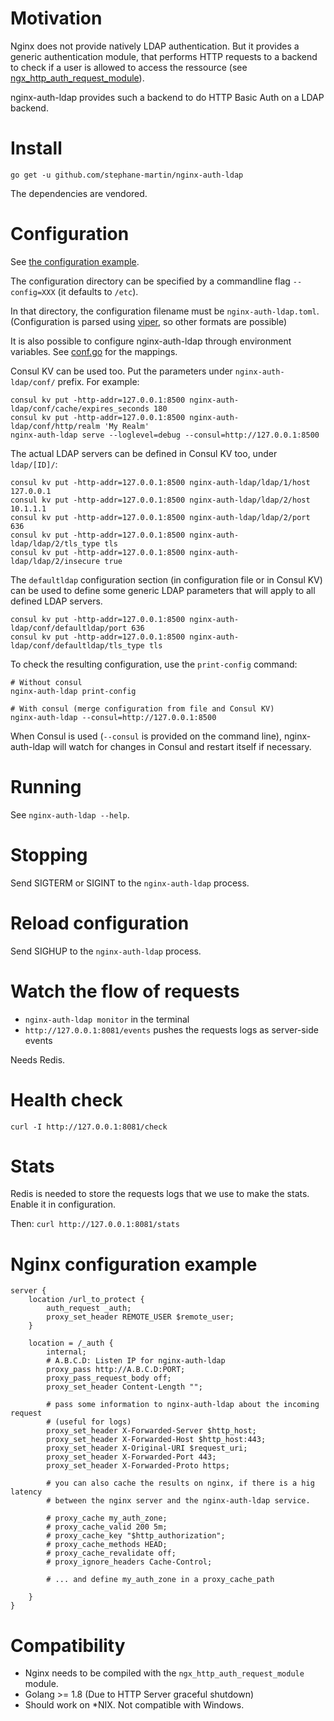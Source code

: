 # Motivation

Nginx does not provide natively LDAP authentication. But it provides a generic
authentication module, that performs HTTP requests to a backend to check if 
a user is allowed to access the ressource
(see [ngx_http_auth_request_module](http://nginx.org/en/docs/http/ngx_http_auth_request_module.html)).

nginx-auth-ldap provides such a backend to do HTTP Basic Auth on a LDAP backend.

# Install

`go get -u github.com/stephane-martin/nginx-auth-ldap`

The dependencies are vendored.

# Configuration

See [the configuration example](https://github.com/stephane-martin/nginx-auth-ldap/blob/master/nginx-auth-ldap.example.toml).

The configuration directory can be specified by a commandline flag
`--config=XXX` (it defaults to `/etc`).

In that directory, the configuration filename must be `nginx-auth-ldap.toml`.
(Configuration is parsed using [viper](https://github.com/spf13/viper), so other
formats are possible)

It is also possible to configure nginx-auth-ldap through environment variables.
See [conf.go](https://github.com/stephane-martin/nginx-auth-ldap/blob/master/conf/conf.go)
for the mappings.

Consul KV can be used too. Put the parameters under `nginx-auth-ldap/conf/` prefix.
For example:

```
consul kv put -http-addr=127.0.0.1:8500 nginx-auth-ldap/conf/cache/expires_seconds 180
consul kv put -http-addr=127.0.0.1:8500 nginx-auth-ldap/conf/http/realm 'My Realm'
nginx-auth-ldap serve --loglevel=debug --consul=http://127.0.0.1:8500
```

The actual LDAP servers can be defined in Consul KV too, under `ldap/[ID]/`:

```
consul kv put -http-addr=127.0.0.1:8500 nginx-auth-ldap/ldap/1/host 127.0.0.1
consul kv put -http-addr=127.0.0.1:8500 nginx-auth-ldap/ldap/2/host 10.1.1.1
consul kv put -http-addr=127.0.0.1:8500 nginx-auth-ldap/ldap/2/port 636
consul kv put -http-addr=127.0.0.1:8500 nginx-auth-ldap/ldap/2/tls_type tls
consul kv put -http-addr=127.0.0.1:8500 nginx-auth-ldap/ldap/2/insecure true
```

The `defaultldap` configuration section (in configuration file or in Consul KV)
can be used to define some generic LDAP parameters that will apply to all defined
LDAP servers.

```
consul kv put -http-addr=127.0.0.1:8500 nginx-auth-ldap/conf/defaultldap/port 636
consul kv put -http-addr=127.0.0.1:8500 nginx-auth-ldap/conf/defaultldap/tls_type tls
```

To check the resulting configuration, use the `print-config` command:

```
# Without consul
nginx-auth-ldap print-config

# With consul (merge configuration from file and Consul KV)
nginx-auth-ldap --consul=http://127.0.0.1:8500
```

When Consul is used (`--consul` is provided on the command line), nginx-auth-ldap
will watch for changes in Consul and restart itself if necessary.

# Running

See `nginx-auth-ldap --help`.

# Stopping

Send SIGTERM or SIGINT to the `nginx-auth-ldap` process.

# Reload configuration

Send SIGHUP to the `nginx-auth-ldap` process.

# Watch the flow of requests

- `nginx-auth-ldap monitor` in the terminal
- `http://127.0.0.1:8081/events` pushes the requests logs as server-side events

Needs Redis.

# Health check

`curl -I http://127.0.0.1:8081/check`

# Stats

Redis is needed to store the requests logs that we use to make the stats. Enable
it in configuration.

Then: `curl http://127.0.0.1:8081/stats`


# Nginx configuration example

```nginx
server {
    location /url_to_protect {
        auth_request _auth; 
        proxy_set_header REMOTE_USER $remote_user;
    }

    location = /_auth {
        internal;
        # A.B.C.D: Listen IP for nginx-auth-ldap
        proxy_pass http://A.B.C.D:PORT;
        proxy_pass_request_body off;
        proxy_set_header Content-Length "";

        # pass some information to nginx-auth-ldap about the incoming request
        # (useful for logs)
        proxy_set_header X-Forwarded-Server $http_host;
        proxy_set_header X-Forwarded-Host $http_host:443;
        proxy_set_header X-Original-URI $request_uri;
        proxy_set_header X-Forwarded-Port 443;
        proxy_set_header X-Forwarded-Proto https;

        # you can also cache the results on nginx, if there is a hig latency
        # between the nginx server and the nginx-auth-ldap service.

        # proxy_cache my_auth_zone;
        # proxy_cache_valid 200 5m;
        # proxy_cache_key "$http_authorization";
        # proxy_cache_methods HEAD;
        # proxy_cache_revalidate off;
        # proxy_ignore_headers Cache-Control;

        # ... and define my_auth_zone in a proxy_cache_path

    }
}
```

# Compatibility

- Nginx needs to be compiled with the `ngx_http_auth_request_module` module.
- Golang >= 1.8 (Due to HTTP Server graceful shutdown)
- Should work on *NIX. Not compatible with Windows.



